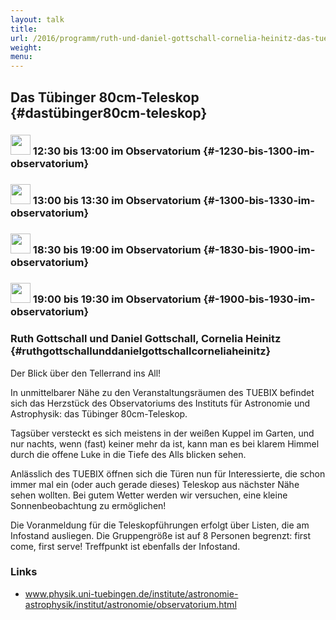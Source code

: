 ```yaml
---
layout: talk
title:
url: /2016/programm/ruth-und-daniel-gottschall-cornelia-heinitz-das-tuebinger-80cm-teleskop/
weight: 
menu:
---
```

## Das Tübinger 80cm-Teleskop {#dastübinger80cm-teleskop}

### <img height = "32" src="../../../images/talk.svg"> 12:30 bis 13:00 im Observatorium {#-1230-bis-1300-im-observatorium}

### <img height = "32" src="../../../images/talk.svg"> 13:00 bis 13:30 im Observatorium {#-1300-bis-1330-im-observatorium}

### <img height = "32" src="../../../images/talk.svg"> 18:30 bis 19:00 im Observatorium {#-1830-bis-1900-im-observatorium}

### <img height = "32" src="../../../images/talk.svg"> 19:00 bis 19:30 im Observatorium {#-1900-bis-1930-im-observatorium}

### Ruth Gottschall und Daniel Gottschall, Cornelia Heinitz {#ruthgottschallunddanielgottschallcorneliaheinitz}

Der Blick über den Tellerrand ins All!

In unmittelbarer Nähe zu den Veranstaltungsräumen des TUEBIX befindet sich das Herzstück des Observatoriums des Instituts für Astronomie und Astrophysik:
das Tübinger 80cm-Teleskop.

Tagsüber versteckt es sich meistens in der weißen Kuppel im Garten, und nur nachts, wenn (fast) keiner mehr da ist, kann man es bei klarem Himmel durch die offene Luke in die Tiefe des Alls blicken sehen.

Anlässlich des TUEBIX öffnen sich die Türen nun für Interessierte, die schon immer mal ein (oder auch gerade dieses) Teleskop aus nächster Nähe sehen wollten.
Bei gutem Wetter werden wir versuchen, eine kleine Sonnenbeobachtung zu ermöglichen!

Die Voranmeldung für die Teleskopführungen erfolgt über Listen, die am Infostand ausliegen.
Die Gruppengröße ist auf 8 Personen begrenzt: first come, first serve!
Treffpunkt ist ebenfalls der Infostand.

### Links

- <a href="http://www.physik.uni-tuebingen.de/institute/astronomie-astrophysik/institut/astronomie/observatorium.html" target="_blank">www.physik.uni-tuebingen.de/institute/astronomie-astrophysik/institut/astronomie/observatorium.html</a>
